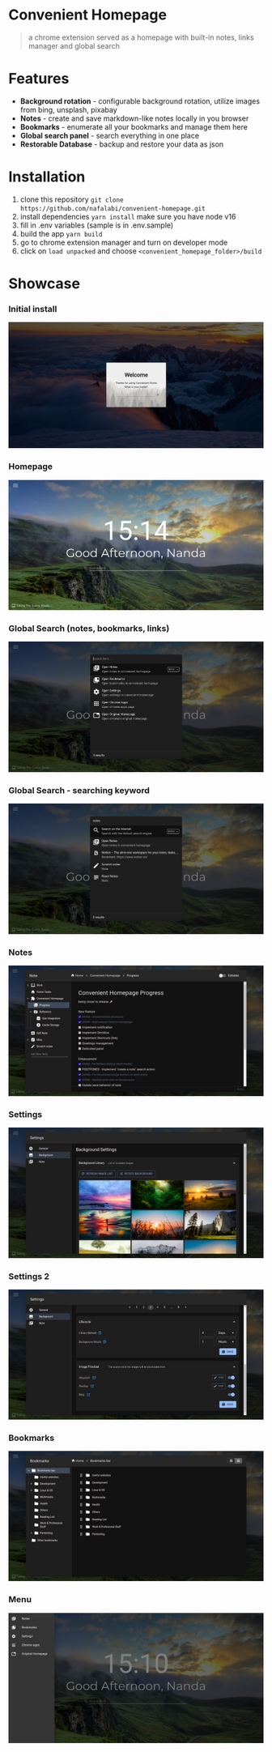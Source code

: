 # Convenient Homepage

>a chrome extension served as a homepage with built-in notes, links manager and global search

# Features
- **Background rotation** - configurable background rotation, utilize images from bing, unsplash, pixabay
- **Notes** - create and save markdown-like notes locally in you browser
- **Bookmarks** - enumerate all your bookmarks and manage them here
- **Global search panel** - search everything in one place
- **Restorable Database** - backup and restore your data as json

# Installation

1. clone this repository `git clone https://github.com/nafalabi/convenient-homepage.git`
2. install dependencies `yarn install` make sure you have node v16
3. fill in .env variables (sample is in .env.sample)
4. build the app `yarn build`
5. go to chrome extension manager and turn on developer mode
6. click on `load unpacked` and choose `<convenient_homepage_folder>/build`

# Showcase

### Initial install
![](screenshots/ch-initial.png)
### Homepage
![](screenshots/ch-idle.png)
### Global Search (notes, bookmarks, links)
![](screenshots/ch-search-panel-open.png)
### Global Search - searching keyword
![](screenshots/ch-search-panel-entered-keyword.png)
### Notes
![](screenshots/ch-notes.png)
### Settings
![](screenshots/ch-background-settings1.png)
### Settings 2
![](screenshots/ch-background-settings2.png)
### Bookmarks
![](screenshots/ch-bookmarks.png)
### Menu
![](screenshots/ch-menus.png)
